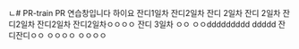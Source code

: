ㄴ# PR-train
PR 연습창입니다
하이요
잔디1일차
잔디2일차 잔디 2일차 잔디 2일차 잔디2일차 잔디2일차 잔디2일차ㅇㅇㅇㅇ
잔디 3일차 
ㅇㅇ
ㅇㅇddddddddd
ddddd
잔디잔디ㅇㅇ
ㅇㅇㅇㅇ
ㅇㅇㅇㅇ
